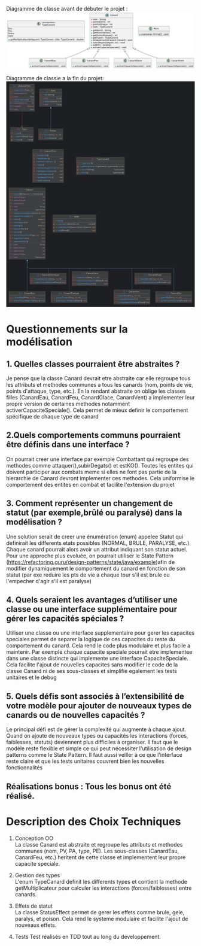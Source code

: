 Diagramme de classe avant de débuter le projet :![Diagramme de classe](images/DiagrammeClasse.png)

Diagramme de classie a la fin du projet: ![Diagramme de classe final](images/DiagrammeClasseFinal.png)


# Questionnements sur la modélisation

## 1. Quelles classes pourraient être abstraites ?
Je pense que la classe Canard devrait etre abstraite car elle regroupe tous les attributs et methodes communes a tous les canards (nom, points de vie, points d'attaque, type, etc.). En la rendant abstraite on oblige les classes filles (CanardEau, CanardFeu, CanardGlace, CanardVent) a implementer leur propre version de certaines methodes notamment activerCapaciteSpeciale(). Cela permet de mieux definir le comportement spécifique de chaque type de canard

## 2.Quels comportements communs pourraient être définis dans une interface ?
On pourrait creer une interface par exemple Combattant qui regroupe des methodes comme attaquer(),subirDegats() et estKO(). Toutes les entites qui doivent participer aux combats meme si elles ne font pas partie de la hierarchie de Canard devront implementer ces methodes. Cela uniformise le comportement des entites en combat et facilite l'extension du projet

## 3. Comment représenter un changement de statut (par exemple,brûlé ou paralysé) dans la modélisation ?
Une solution serait de creer une énumération (enum) appelee Statut qui definirait les differents etats possibles (NORMAL, BRULE, PARALYSE, etc.). Chaque canard pourrait alors avoir un attribut indiquant son statut actuel. Pour une approche plus evoluée, on pourrait utiliser le State Pattern (https://refactoring.guru/design-patterns/state/java/example)afin de modifier dynamiquement le comportement du canard en fonction de son statut (par exe reduire les pts de vie a chaque tour s'il est brule ou l'empecher d'agir s'il est paralyse)

## 4. Quels seraient les avantages d’utiliser une classe ou une interface supplémentaire pour gérer les capacités spéciales ?
Utiliser une classe ou une interface supplementaire pour gerer les capacites speciales permet de separer la logique de ces capacites du reste du comportement du canard. Cela rend le code plus modulaire et plus facile a maintenir. Par exemple chaque capacite speciale pourrait etre implementee dans une classe distincte qui implemente une interface CapaciteSpeciale. Cela facilite l'ajout de nouvelles capacites sans modifier le code de la classe Canard ni de ses sous-classes et simplifie egalement les tests unitaires et le debug

## 5. Quels défis sont associés à l’extensibilité de votre modèle pour ajouter de nouveaux types de canards ou de nouvelles capacités ?
Le principal défi est de gérer la complexité qui augmente à chaque ajout. Quand on ajoute de nouveaux types ou capacités les interactions (forces, faiblesses, statuts) deviennent plus difficiles à organiser. Il faut que le modèle reste flexible et simple ce qui peut nécessiter l'utilisation de design patterns comme le State Pattern. Il faut aussi veiller à ce que l'interface reste claire et que les tests unitaires couvrent bien les nouvelles fonctionnalités


## Réalisations bonus : Tous les bonus ont été réalisé.

# Description des Choix Techniques

1. Conception OO  
La classe Canard est abstraite et regroupe les attributs et methodes communes (nom, PV, PA, type, PE). Les sous-classes (CanardEau, CanardFeu, etc.) heritent de cette classe et implementent leur propre capacite speciale.

2. Gestion des types  
L'enum TypeCanard definit les differents types et contient la methode getMultiplicateur pour calculer les interactions (forces/faiblesses) entre canards.

3. Effets de statut  
La classe StatusEffect permet de gerer les effets comme brule, gele, paralys, et poison. Cela rend le systeme modulaire et facilite l'ajout de nouveaux effets.

4. Tests
Test réalisés en TDD tout au long du developpement.
